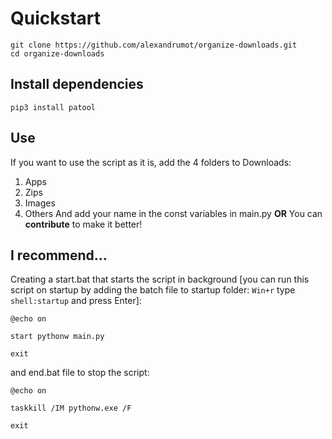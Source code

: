 # Quickstart
```
git clone https://github.com/alexandrumot/organize-downloads.git
cd organize-downloads
```
## Install dependencies
```
pip3 install patool
```
## Use
If you want to use the script as it is, add the 4 folders to Downloads:
1. Apps
2. Zips
3. Images
4. Others
And add your <User> name in the const variables in main.py
    **OR**
You can **contribute** to make it better!

## I recommend...
Creating a start.bat that starts the script in background 
  [you can run this script on startup by adding the batch file to startup folder: ```Win+r``` type ```shell:startup``` and press Enter]:
``` 
@echo on

start pythonw main.py

exit
```
and end.bat file to stop the script:
```
@echo on

taskkill /IM pythonw.exe /F

exit
```


